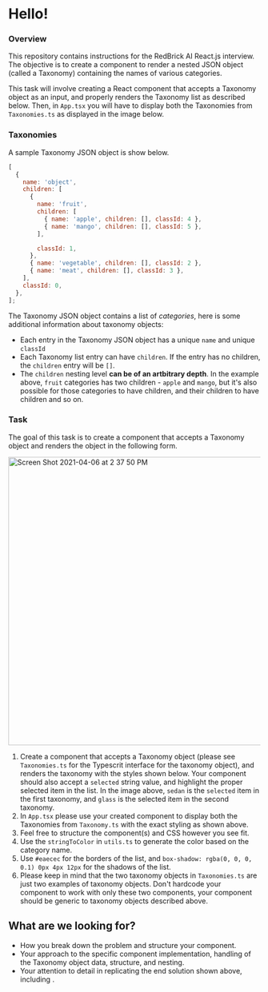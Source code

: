 # Hello!

### Overview

This repository contains instructions for the RedBrick AI React.js interview. The objective is to create a component to render a nested JSON object (called a Taxonomy) containing the names of various categories.

This task will involve creating a React component that accepts a Taxonomy object as an input, and properly renders the Taxonomy list as described below. Then, in `App.tsx` you will have to display both the Taxonomies from `Taxonomies.ts` as displayed in the image below.

### Taxonomies

A sample Taxonomy JSON object is show below.

```js
[
  {
    name: 'object',
    children: [
      {
        name: 'fruit',
        children: [
          { name: 'apple', children: [], classId: 4 },
          { name: 'mango', children: [], classId: 5 },
        ],

        classId: 1,
      },
      { name: 'vegetable', children: [], classId: 2 },
      { name: 'meat', children: [], classId: 3 },
    ],
    classId: 0,
  },
];
```

The Taxonomy JSON object contains a list of _categories_, here is some additional information about taxonomy objects:

- Each entry in the Taxonomy JSON object has a unique `name` and unique `classId`
- Each Taxonomy list entry can have `children`. If the entry has no children, the `children` entry will be `[]`.
- The `children` nesting level **can be of an artbitrary depth**. In the example above, `fruit` categories has two children - `apple` and `mango`, but it's also possible for those categories to have children, and their children to have children and so on.

### Task

The goal of this task is to create a component that accepts a Taxonomy object and renders the object in the following form.

<img width="577" alt="Screen Shot 2021-04-06 at 2 37 50 PM" src="https://user-images.githubusercontent.com/39279017/114272663-a872ba00-9a34-11eb-8dd4-cd3d873720db.png">

1. Create a component that accepts a Taxonomy object (please see `Taxonomies.ts` for the Typescrit interface for the taxonomy object), and renders the taxonomy with the styles shown below. Your component should also accept a `selected` string value, and highlight the proper selected item in the list. In the image above, `sedan` is the `selected` item in the first taxonomy, and `glass` is the selected item in the second taxonomy.
2. In `App.tsx` please use your created component to display both the Taxonomies from `Taxonomy.ts` with the exact styling as shown above.
3. Feel free to structure the component(s) and CSS however you see fit.
4. Use the `stringToColor` in `utils.ts` to generate the color based on the category name.
5. Use `#eaecec` for the borders of the list, and `box-shadow: rgba(0, 0, 0, 0.1) 0px 4px 12px` for the shadows of the list.
6. Please keep in mind that the two taxonomy objects in `Taxonomies.ts` are just two examples of taxonomy objects. Don't hardcode your component to work with only these two components, your component should be generic to taxonomy objects described above.

## What are we looking for?

- How you break down the problem and structure your component.
- Your approach to the specific component implementation, handling of the Taxonomy object data, structure, and nesting.
- Your attention to detail in replicating the end solution shown above, including .
